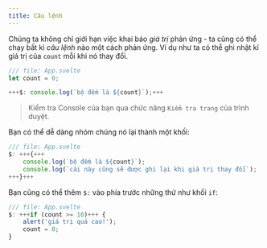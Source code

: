 ```yaml
---
title: Câu lệnh
---
```


Chúng ta không chỉ giới hạn việc khai báo _giá trị_ phản ứng - ta cũng có thể chạy bất kì _câu lệnh_ nào một cách phản ứng. Ví dụ như ta có thể ghi nhật kí giá trị của `count` mỗi khi nó thay đổi.

```js
/// file: App.svelte
let count = 0;

+++$: console.log(`bộ đếm là ${count}`);+++
```

> Kiểm tra Console của bạn qua chức năng `Kiểm tra trang` của trình duyệt.

Bạn có thể dễ dàng nhóm chúng nó lại thành một khối:

```js
/// file: App.svelte
$: +++{+++
	console.log(`bộ đếm là ${count}`);
	console.log(`cái này cũng sẽ được ghi lại khi giá trị thay đổi`);
+++}+++
```

<!-- FIXME: thứ gì cơ? -->
Bạn cũng có thể thêm `$:` vào phía trước những thứ như khối `if`:

```js
/// file: App.svelte
$: +++if (count >= 10)+++ {
	alert('giá trị quá cao!');
	count = 0;
}
```
